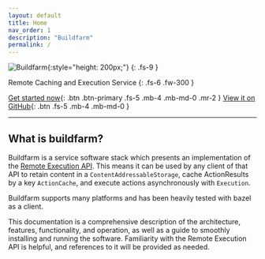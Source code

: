 ```yaml
---
layout: default
title: Home
nav_order: 1
description: "Buildfarm"
permalink: /
---
```


![Buildfarm]({{site.url}}{{site.baseurl}}/assets/images/buildfarm-logo.png){:style="height: 200px;"}
{: .fs-9 }

Remote Caching and Execution Service
{: .fs-6 .fw-300 }

[Get started now](https://buildfarm.github.io/buildfarm/docs/quick_start/){: .btn .btn-primary .fs-5 .mb-4 .mb-md-0 .mr-2 } [View it on GitHub](https://github.com/buildfarm/buildfarm){: .btn .fs-5 .mb-4 .mb-md-0 }

---

## What is buildfarm?
Buildfarm is a service software stack which presents an implementation of the [Remote Execution API](https://github.com/bazelbuild/remote-apis). This means it can be used by any client of that API to retain content in a `ContentAddressableStorage`, cache ActionResults by a key `ActionCache`, and execute actions asynchronously with `Execution`.

Buildfarm supports many platforms and has been heavily tested with bazel as a client.

This documentation is a comprehensive description of the architecture, features, functionality, and operation, as well as a guide to smoothly installing and running the software. Familiarity with the Remote Execution API is helpful, and references to it will be provided as needed.
